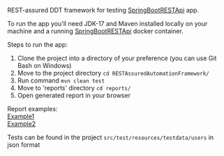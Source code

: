 REST-assured DDT framework for testing [SpringBootRESTApi](https://github.com/kyarmakov/SpringBootRESTApi) app.

To run the app you'll need JDK-17 and Maven installed locally on your machine and a running [SpringBootRESTApi](https://github.com/kyarmakov/SpringBootRESTApi) docker container.

Steps to run the app:
1) Clone the project into a directory of your preference (you can use Git Bash on Windows)
2) Move to the project directory ```cd RESTAssuredAutomationFramework/```
3) Run command ```mvn clean test```
4) Move to 'reports' directory ```cd reports/```
5) Open generated report in your browser

Report examples:
<br/>
[Example1](https://drive.google.com/file/d/1wAa2hInDuiHyTYOyvvDi07SqEAHng4Xt/view?usp=sharing)
<br/>
[Example2](https://drive.google.com/file/d/1vriQ8x6wZJ8DPGKKMfwcxV1T7skORwu7/view?usp=sharing)
<br/>

Tests can be found in the project ```src/test/resources/testdata/users``` in json format
